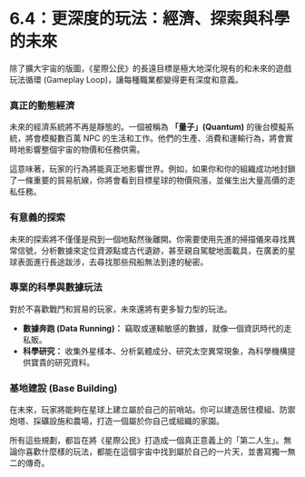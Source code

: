 # 6.4：更深度的玩法：經濟、探索與科學的未來

除了擴大宇宙的版圖，《星際公民》的長遠目標是極大地深化現有的和未來的遊戲玩法循環 (Gameplay Loop)，讓每種職業都變得更有深度和意義。

### 真正的動態經濟

未來的經濟系統將不再是靜態的。一個被稱為 **「量子」(Quantum)** 的後台模擬系統，將會模擬數百萬 NPC 的生活和工作。他們的生產、消費和運輸行為，將會實時地影響整個宇宙的物價和任務供需。

這意味著，玩家的行為將能真正地影響世界。例如，如果你和你的組織成功地封鎖了一條重要的貿易航線，你將會看到目標星球的物價飛漲，並催生出大量高價的走私任務。

### 有意義的探索

未來的探索將不僅僅是飛到一個地點然後離開。你需要使用先進的掃描儀來尋找異常信號，分析數據來定位資源點或古代遺跡，甚至親自駕駛地面載具，在廣袤的星球表面進行長途跋涉，去尋找那些飛船無法到達的秘密。

### 專業的科學與數據玩法

對於不喜歡戰鬥和貿易的玩家，未來還將有更多智力型的玩法。

- **數據奔跑 (Data Running)：** 竊取或運輸敏感的數據，就像一個資訊時代的走私販。
- **科學研究：** 收集外星樣本、分析氣體成分、研究太空異常現象，為科學機構提供寶貴的研究資料。

### 基地建設 (Base Building)

在未來，玩家將能夠在星球上建立屬於自己的前哨站。你可以建造居住模組、防禦炮塔、採礦設施和農場，打造一個屬於你自己或組織的家園。

所有這些規劃，都旨在將《星際公民》打造成一個真正意義上的「第二人生」。無論你喜歡什麼樣的玩法，都能在這個宇宙中找到屬於自己的一片天，並書寫獨一無二的傳奇。
